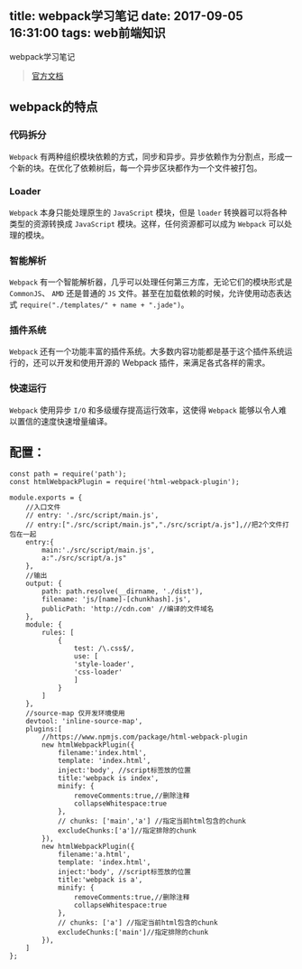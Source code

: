title: webpack学习笔记
date: 2017-09-05 16:31:00
tags: web前端知识
---
webpack学习笔记
<!-- more -->

>[官方文档](https://doc.webpack-china.org/guides/getting-started/)

## webpack的特点

### 代码拆分

`Webpack` 有两种组织模块依赖的方式，同步和异步。异步依赖作为分割点，形成一个新的块。在优化了依赖树后，每一个异步区块都作为一个文件被打包。

### Loader

`Webpack` 本身只能处理原生的 `JavaScript` 模块，但是 `loader` 转换器可以将各种类型的资源转换成 `JavaScript` 模块。这样，任何资源都可以成为 `Webpack` 可以处理的模块。

### 智能解析

`Webpack` 有一个智能解析器，几乎可以处理任何第三方库，无论它们的模块形式是 `CommonJS`、 `AMD` 还是普通的 `JS` 文件。甚至在加载依赖的时候，允许使用动态表达式 `require("./templates/" + name + ".jade")`。

### 插件系统

`Webpack` 还有一个功能丰富的插件系统。大多数内容功能都是基于这个插件系统运行的，还可以开发和使用开源的 Webpack 插件，来满足各式各样的需求。

### 快速运行

`Webpack` 使用异步 `I/O` 和多级缓存提高运行效率，这使得 `Webpack` 能够以令人难以置信的速度快速增量编译。


## 配置：
```
const path = require('path');
const htmlWebpackPlugin = require('html-webpack-plugin');

module.exports = {
    //入口文件
    // entry: './src/script/main.js',
    // entry:["./src/script/main.js","./src/script/a.js"],//把2个文件打包在一起
    entry:{
        main:'./src/script/main.js',
        a:"./src/script/a.js"
    },
    //输出
    output: {
        path: path.resolve(__dirname, './dist'),
        filename: 'js/[name]-[chunkhash].js',
        publicPath: 'http://cdn.com' //编译的文件域名
    },
    module: {
        rules: [
            {
                test: /\.css$/,
                use: [
                'style-loader',
                'css-loader'
                ]
            }
        ]
    },
    //source-map 仅开发环境使用
    devtool: 'inline-source-map',
    plugins:[
        //https://www.npmjs.com/package/html-webpack-plugin
        new htmlWebpackPlugin({
            filename:'index.html',
            template: 'index.html',
            inject:'body', //script标签放的位置
            title:'webpack is index',
            minify: {
                removeComments:true,//删除注释
                collapseWhitespace:true
            },
            // chunks: ['main','a'] //指定当前html包含的chunk
            excludeChunks:['a']//指定排除的chunk
        }),
        new htmlWebpackPlugin({
            filename:'a.html',
            template: 'index.html',
            inject:'body', //script标签放的位置
            title:'webpack is a',
            minify: {
                removeComments:true,//删除注释
                collapseWhitespace:true
            },
            // chunks: ['a'] //指定当前html包含的chunk
            excludeChunks:['main']//指定排除的chunk
        }),
    ]
};
```